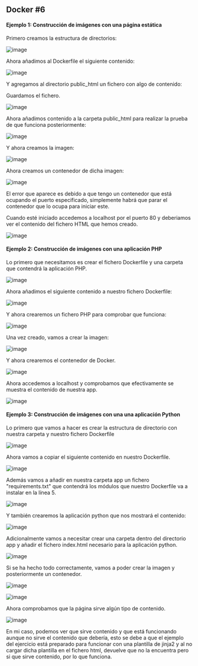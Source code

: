 ## Docker #6

#### Ejemplo 1: Construcción de imágenes con una página estática

Primero creamos la estructura de directorios:

![image](https://github.com/DaniMa02/SREI-2-ASIR/assets/47284389/586856a0-7b6e-415a-9161-21674602b811)

Ahora añadimos al Dockerfile el siguiente contenido:

![image](https://github.com/DaniMa02/SREI-2-ASIR/assets/47284389/e773a040-1b0b-4295-8a33-f96b39fda3d3)

Y agregamos al directorio public_html un fichero con algo de contenido:

Guardamos el fichero.

![image](https://github.com/DaniMa02/SREI-2-ASIR/assets/47284389/e4386f54-9616-4f05-b73a-bd90119d25c8)

Ahora añadimos contenido a la carpeta public_html para realizar la prueba de que funciona posteriormente:

![image](https://github.com/DaniMa02/SREI-2-ASIR/assets/47284389/6349ffa3-be55-4fb7-83f9-c9eb1208f7d7)

Y ahora creamos la imagen:

![image](https://github.com/DaniMa02/SREI-2-ASIR/assets/47284389/52c835f5-6a7e-4f25-9345-7742b6fec580)

Ahora creamos un contenedor de dicha imagen:

![image](https://github.com/DaniMa02/SREI-2-ASIR/assets/47284389/b6600b4b-7837-447f-9f20-e717d7875a79)

El error que aparece es debido a que tengo un contenedor que está ocupando el puerto especificado, simplemente habrá
que parar el contenedor que lo ocupa para iniciar este.

Cuando esté iniciado accedemos a localhost por el puerto 80 y deberiamos ver el contenido del fichero HTML que hemos creado.

![image](https://github.com/DaniMa02/SREI-2-ASIR/assets/47284389/cd1bc247-40ed-4300-8ef8-f2fa46f79b46)


#### Ejemplo 2: Construcción de imágenes con una aplicación PHP

Lo primero que necesitamos es crear el fichero Dockerfile y una carpeta que contendrá la aplicación PHP.

![image](https://github.com/DaniMa02/SREI-2-ASIR/assets/47284389/46a6cf50-d38e-4198-88ff-a9ac37b7aabe)

Ahora añadimos el siguiente contenido a nuestro fichero Dockerfile:

![image](https://github.com/DaniMa02/SREI-2-ASIR/assets/47284389/131b0e87-5ac4-4d29-9a9a-73bb94adeb69)

Y ahora crearemos un fichero PHP para comprobar que funciona:

![image](https://github.com/DaniMa02/SREI-2-ASIR/assets/47284389/36b6e95b-113d-46f4-ab64-d5a572a87525)

Una vez creado, vamos a crear la imagen:

![image](https://github.com/DaniMa02/SREI-2-ASIR/assets/47284389/0bc1f4c8-66b0-43a3-a7e2-8966b66d7e15)

Y ahora crearemos el contenedor de Docker.

![image](https://github.com/DaniMa02/SREI-2-ASIR/assets/47284389/f53bfd30-836f-44bc-8c7d-54d3a914b2ef)

Ahora accedemos a localhost y comprobamos que efectivamente se muestra el contenido de nuestra app.

![image](https://github.com/DaniMa02/SREI-2-ASIR/assets/47284389/bc315b76-b527-464f-af66-a8daa21cad78)

#### Ejemplo 3: Construcción de imágenes con una una aplicación Python

Lo primero que vamos a hacer es crear la estructura de directorio con nuestra carpeta y nuestro fichero Dockerfile

![image](https://github.com/DaniMa02/SREI-2-ASIR/assets/47284389/25749a2c-e0cb-4fa9-b6d5-13316d137411)

Ahora vamos a copiar el siguiente contenido en nuestro Dockerfile.

![image](https://github.com/DaniMa02/SREI-2-ASIR/assets/47284389/acbcffa5-308d-4ba6-bc7b-981e4624ee5e)

Además vamos a añadir en nuestra carpeta app un fichero "requirements.txt" que contendrá los módulos que nuestro
Dockerfile va a instalar en la línea 5.

![image](https://github.com/DaniMa02/SREI-2-ASIR/assets/47284389/acd2ad4b-b942-4290-9488-49b7d3e256d2)

Y también crearemos la aplicación python que nos mostrará el contenido:

![image](https://github.com/DaniMa02/SREI-2-ASIR/assets/47284389/6b08c272-d13d-402c-bcb0-bb42d41a5a5b)

Adicionalmente vamos a necesitar crear una carpeta dentro del directorio app y añadir el fichero index.html necesario
para la aplicación python.

![image](https://github.com/DaniMa02/SREI-2-ASIR/assets/47284389/a0a2003b-e725-4fc6-89ac-f5627b695cd9)

Si se ha hecho todo correctamente, vamos a poder crear la imagen y posteriormente un contenedor.

![image](https://github.com/DaniMa02/SREI-2-ASIR/assets/47284389/2064d6ab-ee83-48b6-8602-e75ef7eb076d)

![image](https://github.com/DaniMa02/SREI-2-ASIR/assets/47284389/d9000188-91c4-4a89-bd15-c96cbf26ff4c)

Ahora comprobamos que la página sirve algún tipo de contenido.

![image](https://github.com/DaniMa02/SREI-2-ASIR/assets/47284389/a286bb77-c768-4519-a509-7e3c2b947d18)

En mi caso, podemos ver que sirve contenido y que está funcionando aunque no sirve el contenido que debería, esto se debe
a que el ejemplo del ejercicio está preparado para funcionar con una plantilla de jinja2 y al no cargar dicha plantilla
en el fichero html, devuelve que no la encuentra pero si que sirve contenido, por lo que funciona.


